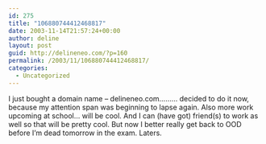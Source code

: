 ```yaml
---
id: 275
title: "106880744412468817"
date: 2003-11-14T21:57:24+00:00
author: deline
layout: post
guid: http://delineneo.com/?p=160
permalink: /2003/11/106880744412468817/
categories:
  - Uncategorized
---
```

I just bought a domain name &#8211; delineneo.com&#8230;&#8230;&#8230; decided to do it now, because my attention span was beginning to lapse again. Also more work upcoming at school&#8230; will be cool. And I can (have got) friend(s) to work as well so that will be pretty cool. But now I better really get back to OOD before I&#8217;m dead tomorrow in the exam. Laters.
